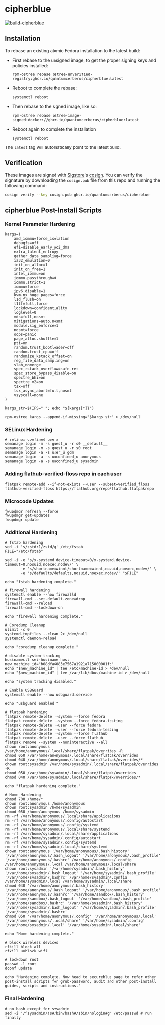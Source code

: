 # cipherblue &nbsp; 

[![build-cipherblue](https://github.com/quantumcerberus/cipherblue/actions/workflows/build.yml/badge.svg)](https://github.com/quantumcerberus/cipherblue/actions/workflows/build.yml)

## Installation

To rebase an existing atomic Fedora installation to the latest build:

- First rebase to the unsigned image, to get the proper signing keys and policies installed:
  ```
  rpm-ostree rebase ostree-unverified-registry:ghcr.io/quantumcerberus/cipherblue:latest
  ```
- Reboot to complete the rebase:
  ```
  systemctl reboot
  ```
- Then rebase to the signed image, like so:
  ```
  rpm-ostree rebase ostree-image-signed:docker://ghcr.io/quantumcerberus/cipherblue:latest
  ```
- Reboot again to complete the installation
  ```
  systemctl reboot
  ```

The `latest` tag will automatically point to the latest build.

## Verification

These images are signed with [Sigstore](https://www.sigstore.dev/)'s [cosign](https://github.com/sigstore/cosign). You can verify the signature by downloading the `cosign.pub` file from this repo and running the following command:

```bash
cosign verify --key cosign.pub ghcr.io/quantumcerberus/cipherblue
```

## cipherblue Post-Install Scripts

### Kernel Parameter Hardening

```
kargs=(
    amd_iommu=force_isolation
    debugfs=off
    efi=disable_early_pci_dma
    extra_latent_entropy
    gather_data_sampling=force
    ia32_emulation=0
    init_on_alloc=1
    init_on_free=1
    intel_iommu=on
    iommu.passthrough=0
    iommu.strict=1
    iommu=force
    ipv6.disable=1
    kvm.nx_huge_pages=force
    l1d_flush=on
    l1tf=full,force
    lockdown=confidentiality
    loglevel=0
    mds=full,nosmt
    mitigations=auto,nosmt
    module.sig_enforce=1
    nosmt=force
    oops=panic
    page_alloc.shuffle=1
    pti=on
    random.trust_bootloader=off
    random.trust_cpu=off
    randomize_kstack_offset=on
    reg_file_data_sampling=on
    slab_nomerge
    spec_rstack_overflow=safe-ret
    spec_store_bypass_disable=on
    spectre_bhi=on
    spectre_v2=on
    tsx=off
    tsx_async_abort=full,nosmt
    vsyscall=none
)

kargs_str=$(IFS=" "; echo "${kargs[*]}")

rpm-ostree kargs --append-if-missing="$kargs_str" > /dev/null
```

### SELinux Hardening

```
# selinux confined users
semanage login -m -s guest_u -r s0 __default__
semanage login -m -s guest_u -r s0 root
semanage login -a -s user_u gdm
semanage login -a -s unconfined_u anonymous
semanage login -a -s unconfined_u sysadmin
```

### Adding flathub-verified-floss repo in each user

```
flatpak remote-add --if-not-exists --user --subset=verified_floss flathub-verified-floss https://flathub.org/repo/flathub.flatpakrepo
```

### Microcode Updates

```
fwupdmgr refresh --force
fwupdmgr get-updates
fwupdmgr update
```

### Additional Hardening

```
# fstab hardening
sed -i 's/zstd:1/zstd/g' /etc/fstab
FILE="/etc/fstab"

sed -i -e 's/x-systemd.device-timeout=0/x-systemd.device-timeout=0,nosuid,noexec,nodev/' \
       -e 's/shortname=winnt/shortname=winnt,nosuid,noexec,nodev/' \
       -e 's/defaults/defaults,nosuid,noexec,nodev/' "$FILE"

echo "fstab hardening complete."

# firewall hardening
systemctl enable --now firewalld
firewall-cmd --set-default-zone=drop
firewall-cmd --reload
firewall-cmd --lockdown-on

echo "firewall hardening complete."

# Coredump Cleanup
ulimit -c 0
systemd-tmpfiles --clean 2> /dev/null
systemctl daemon-reload

echo "coredump cleanup complete."

# disable system-tracking
hostnamectl set-hostname host
new_machine_id="b08dfa6083e7567a1921a715000001fb"
echo "$new_machine_id" | tee /etc/machine-id > /dev/null
echo "$new_machine_id" | tee /var/lib/dbus/machine-id > /dev/null

echo "system tracking disabled."

# Enable USBGuard
systemctl enable --now usbguard.service

echo "usbguard enabled."

# flatpak hardening
flatpak remote-delete --system --force fedora
flatpak remote-delete --system --force fedora-testing
flatpak remote-delete --user --force fedora
flatpak remote-delete --user --force fedora-testing
flatpak remote-delete --system --force flathub
flatpak remote-delete --user --force flathub
flatpak remove --system --noninteractive --all
chown root:anonymous /var/home/anonymous/.local/share/flatpak/overrides -R
chmod 050 /var/home/anonymous/.local/share/flatpak/overrides
chmod 040 /var/home/anonymous/.local/share/flatpak/overrides/*
chown root:sysadmin /var/home/sysadmin/.local/share/flatpak/overrides -R
chmod 050 /var/home/sysadmin/.local/share/flatpak/overrides
chmod 040 /var/home/sysadmin/.local/share/flatpak/overrides/*

echo "flatpak hardening complete."

# Home Hardening
chmod 700 /home/*
chown root:anonymous /home/anonymous
chown root:sysadmin /home/sysadmin
chmod 050 /home/anonymous /home/sysadmin
rm -rf /var/home/anonymous/.local/share/applications
rm -rf /var/home/anonymous/.config/autostart
rm -rf /var/home/anonymous/.config/systemd
rm -rf /var/home/anonymous/.local/share/systemd
rm -rf /var/home/sysadmin/.local/share/applications
rm -rf /var/home/sysadmin/.config/autostart
rm -rf /var/home/sysadmin/.config/systemd
rm -rf /var/home/sysadmin/.local/share/systemd
chown root:anonymous '/var/home/anonymous/.bash_history' '/var/home/anonymous/.bash_logout' '/var/home/anonymous/.bash_profile' '/var/home/anonymous/.bashrc' /var/home/anonymous/.config /var/home/anonymous/.local /var/home/anonymous/.local/share
chown root:sysadmin '/var/home/sysadmin/.bash_history' '/var/home/sysadmin/.bash_logout' '/var/home/sysadmin/.bash_profile' '/var/home/sysadmin/.bashrc' /var/home/sysadmin/.config /var/home/sysadmin/.local /var/home/sysadmin/.local/share
chmod 040 '/var/home/anonymous/.bash_history' '/var/home/anonymous/.bash_logout' '/var/home/anonymous/.bash_profile' '/var/home/anonymous/.bashrc' '/var/home/sandbox/.bash_history' '/var/home/sandbox/.bash_logout' '/var/home/sandbox/.bash_profile' '/var/home/sandbox/.bashrc' '/var/home/sysadmin/.bash_history' '/var/home/sysadmin/.bash_logout' '/var/home/sysadmin/.bash_profile' '/var/home/sysadmin/.bashrc'
chmod 050 '/var/home/anonymous/.config' '/var/home/anonymous/.local' '/var/home/anonymous/.local/share' '/var/home/sysadmin/.config' '/var/home/sysadmin/.local' '/var/home/sysadmin/.local/share'

echo "Home hardening complete."

# block wireless devices
rfkill block all
rfkill unblock wifi

# lockdown root
passwd -l root
dconf update

echo "Hardening complete. Now head to secureblue page to refer other post-install scripts for grub-password, audit and other post-install guides, scripts and instructions."
```

### Final Hardening

```
# no bash except for sysadmin
sed -i '/^sysadmin/!s#/bin/bash#/sbin/nologin#g' /etc/passwd # run finally
```
